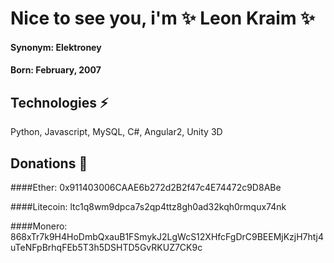 # Nice to see you, i'm ✨ Leon Kraim ✨
#### Synonym: Elektroney  
  
    
#### Born: February, 2007

 
  
   
    
     
      
       
## Technologies ⚡
Python, Javascript, MySQL, C#, Angular2, Unity 3D 

## Donations 🤲

####Ether:
0x911403006CAAE6b272d2B2f47c4E74472c9D8ABe

####Litecoin:
ltc1q8wm9dpca7s2qp4ttz8gh0ad32kqh0rmqux74nk

####Monero:
868xTr7k9H4HoDmbQxauB1FSmykJ2LgWcS12XHfcFgDrC9BEEMjKzjH7htj4uTeNFpBrhqFEb5T3h5DSHTD5GvRKUZ7CK9c
<!--
**Elektroney/Elektroney** is a ✨ _special_ ✨ repository because its `README.md` (this file) appears on your GitHub profile.

Here are some ideas to get you started:

- 🔭 I’m currently working on ...
- 🌱 I’m currently learning ...
- 👯 I’m looking to collaborate on ...
- 🤔 I’m looking for help with ...
- 💬 Ask me about ...
- 📫 How to reach me: ...
- 😄 Pronouns: ...
- ⚡ Fun fact: ...
-->
